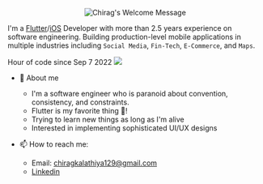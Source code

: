 <p align="center">
		<img alt="Chirag's Welcome Message"
			 src="https://readme-typing-svg.herokuapp.com?size=30&background=45E5FF00&center=true&vCenter=true&lines=%F0%9F%91%8B%F0%9F%8F%BC+Hi+there!+I'm+Chirag">
  <br />
</p>

I'm a [Flutter](https://flutter.dev)/[iOS](https://www.android.com) Developer with more than 2.5 years experience on software engineering. Building production-level mobile applications in multiple industries including `Social Media`, `Fin-Tech`, `E-Commerce`, and `Maps`.

Hour of code since Sep 7 2022
<a href="https://wakatime.com/@c5412c5b-cc34-48bd-9a8e-0531b63ae600"><img src="https://wakatime.com/badge/user/c5412c5b-cc34-48bd-9a8e-0531b63ae600.svg"></a>


* 🤗 About me
    - I'm a software engineer who is paranoid about convention, consistency, and constraints.
    - Flutter is my favorite thing 💙!
    - Trying to learn new things as long as I'm alive
    - Interested in implementing sophisticated UI/UX designs

* 📫 How to reach me:
    * Email: chiragkalathiya129@gmail.com
    * [Linkedin](https://www.linkedin.com/in/chirag-kalathiya-0b77a21ba)
